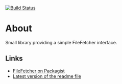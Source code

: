 [![Build Status](https://secure.travis-ci.org/JeroenDeDauw/FileFetcher.png?branch=master)](http://travis-ci.org/JeroenDeDauw/FileFetcher)

About
=====

Small library providing a simple FileFetcher interface.

Links
-----

* [FileFetcher on Packagist](https://packagist.org/packages/jeroen-de-dauw/file-fetcher)
* [Latest version of the readme file](https://github.com/JeroenDeDauw/FileFetcher/blob/master/README.md)